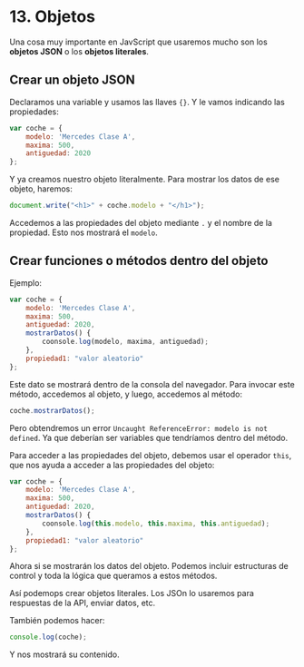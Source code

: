 # 13. Objetos

Una cosa muy importante en JavScript que usaremos mucho son los **objetos JSON** o los **objetos literales**.

## Crear un objeto JSON

Declaramos una variable y usamos las llaves `{}`. Y le vamos indicando las propiedades:

```javascript
var coche = {
    modelo: 'Mercedes Clase A',
    maxima: 500,
    antiguedad: 2020
};
```

Y ya creamos nuestro objeto literalmente. Para mostrar los datos de ese objeto, haremos:

```javascript
document.write("<h1>" + coche.modelo + "</h1>");
```

Accedemos a las propiedades del objeto mediante `.` y el nombre de la propiedad. Esto nos mostrará el `modelo`.

## Crear funciones o métodos dentro del objeto

Ejemplo:

```javascript
var coche = {
    modelo: 'Mercedes Clase A',
    maxima: 500,
    antiguedad: 2020,
    mostrarDatos() {
        coonsole.log(modelo, maxima, antiguedad);
    },
    propiedad1: "valor aleatorio"
};
```

Este dato se mostrará dentro de la consola del navegador. Para invocar este método, accedemos al objeto, y luego, accedemos al método:

```javascript
coche.mostrarDatos();
```

Pero obtendremos un error `Uncaught ReferenceError: modelo is not defined`. Ya que deberían ser variables que tendríamos dentro del método.

Para acceder a las propiedades del objeto, debemos usar el operador `this`, que nos ayuda a acceder a las propiedades del objeto:

```javascript
var coche = {
    modelo: 'Mercedes Clase A',
    maxima: 500,
    antiguedad: 2020,
    mostrarDatos() {
        coonsole.log(this.modelo, this.maxima, this.antiguedad);
    },
    propiedad1: "valor aleatorio"
};
```

Ahora si se mostrarán los datos del objeto. Podemos incluir estructuras de control y toda la lógica que queramos a estos métodos.

Así podemops crear objetos literales. Los JSOn lo usaremos para respuestas de la API, enviar datos, etc.

También podemos hacer:

```javascript
console.log(coche);
```

Y nos mostrará su contenido.
